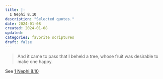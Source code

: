 ```yaml
---
title: |-
  1 Nephi 8.10
description: "Selected quotes."
date: 2024-01-08
created: 2024-01-08
updated: 
categories: favorite scriptures
draft: false
---
```


> And it came to pass that I beheld a tree, whose fruit was desirable to make one happy.

See [1 Nephi 8.10](https://www.churchofjesuschrist.org/study/scriptures/bofm/1-ne/8?id=p10&lang=eng#p10)